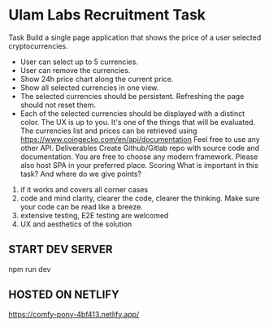 # Ulam Labs Recruitment Task

Task
Build a single page application that shows the price of a user selected cryptocurrencies.
- User can select up to 5 currencies.
- User can remove the currencies.
- Show 24h price chart along the current price.
- Show all selected currencies in one view.
- The selected currencies should be persistent. Refreshing the page should not reset
  them.
- Each of the selected currencies should be displayed with a distinct color.
  The UX is up to you. It's one of the things that will be evaluated.
  The currencies list and prices can be retrieved using
  https://www.coingecko.com/en/api/documentation
  Feel free to use any other API.
  Deliverables
  Create Github/Gitlab repo with source code and documentation. You are free to choose any
  modern framework. Please also host SPA in your preferred place.
  Scoring
  What is important in this task? And where do we give points?
1. if it works and covers all corner cases
2. code and mind clarity, clearer the code, clearer the thinking. Make sure your code can be
   read like a breeze.
3. extensive testing, E2E testing are welcomed
4. UX and aesthetics of the solution


## START DEV SERVER
npm run dev

## HOSTED ON NETLIFY
https://comfy-pony-4bf413.netlify.app/
